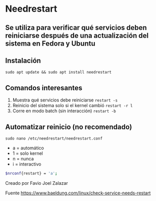 # Needrestart

## Se utiliza para verificar qué servicios deben reiniciarse después de una actualización del sistema en Fedora y Ubuntu

## Instalación

`sudo apt update && sudo apt install needrestart`

## Comandos interesantes

1. Muestra qué servicios debe reiniciarse `restart -s`
2. Reinicio del sistema solo si el kernel cambió `restart -r l`
3. Corre en modo batch (sin interacción) `restart -b`

## Automatizar reinicio (no recomendado)

`sudo nano /etc/needrestart/needrestart.conf`

- a = automático
- 1 = solo kernel
- n = nunca
- i = interactivo

```bash
$nrconf{restart} = 'a';
```


Creado por Favio Joel Zalazar

Fuente https://www.baeldung.com/linux/check-service-needs-restart
